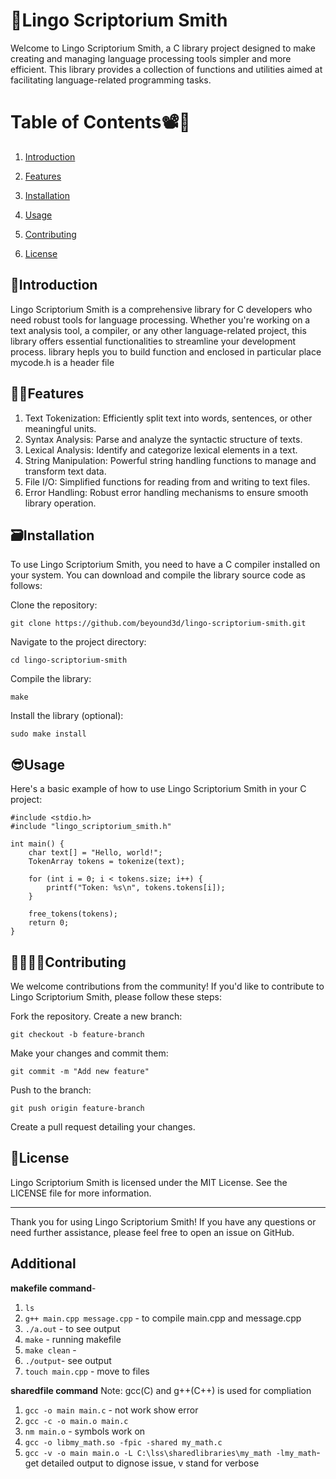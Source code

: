 # 🥸Lingo Scriptorium Smith
Welcome to Lingo Scriptorium Smith, a C library project designed to make creating and managing language processing tools simpler and more efficient. This library provides a collection of functions and utilities aimed at facilitating language-related programming tasks.

# Table of Contents📽📜
1. [Introduction](##🛬Introduction)
2. [Features](##Features)
3. [Installation](https://github.com/beyound3d/lingo-Scriptorium-Smith?tab=readme-ov-file#%EF%B8%8Finstallation)
4. [Usage](https://github.com/beyound3d/lingo-Scriptorium-Smith?tab=readme-ov-file#usage)
    
5. [Contributing](##Contributing)
6. [License](##License)
   
## 🛬Introduction
Lingo Scriptorium Smith is a comprehensive library for C developers who need robust tools for language processing. Whether you're working on a text analysis tool, a compiler, or any other language-related project, this library offers essential functionalities to streamline your development process.
library hepls you to build function and enclosed in particular place
mycode.h is a header file

## 👩🏻Features
1. Text Tokenization: Efficiently split text into words, sentences, or other meaningful units.
2. Syntax Analysis: Parse and analyze the syntactic structure of texts.
3. Lexical Analysis: Identify and categorize lexical elements in a text.
4. String Manipulation: Powerful string handling functions to manage and transform text data.
5. File I/O: Simplified functions for reading from and writing to text files.
6. Error Handling: Robust error handling mechanisms to ensure smooth library operation.
   
## 🗃️Installation
To use Lingo Scriptorium Smith, you need to have a C compiler installed on your system. You can download and compile the library source code as follows:

Clone the repository:
```
git clone https://github.com/beyound3d/lingo-scriptorium-smith.git
```


Navigate to the project directory:
```
cd lingo-scriptorium-smith
```

Compile the library:

```
make
```


Install the library (optional):
```
sudo make install
```

## 😎Usage
Here's a basic example of how to use Lingo Scriptorium Smith in your C project:

```
#include <stdio.h>
#include "lingo_scriptorium_smith.h"

int main() {
    char text[] = "Hello, world!";
    TokenArray tokens = tokenize(text);
    
    for (int i = 0; i < tokens.size; i++) {
        printf("Token: %s\n", tokens.tokens[i]);
    }
    
    free_tokens(tokens);
    return 0;
}
```

## 🫱🏽‍🫲🏻Contributing
We welcome contributions from the community! If you'd like to contribute to Lingo Scriptorium Smith, please follow these steps:

Fork the repository.
Create a new branch:
```
git checkout -b feature-branch
```

Make your changes and commit them:
```
git commit -m "Add new feature"
```

Push to the branch:
```
git push origin feature-branch
```

Create a pull request detailing your changes.

## 📑License
Lingo Scriptorium Smith is licensed under the MIT License. See the LICENSE file for more information.
<hr>

Thank you for using Lingo Scriptorium Smith! If you have any questions or need further assistance, please feel free to open an issue on GitHub.

## Additional
**makefile command**- 
1. `ls`
2. `g++ main.cpp message.cpp` - to compile main.cpp and message.cpp
3. `./a.out` - to see output
4. `make` - running makefile 
5. `make clean` - 
6. `./output`- see output
7. `touch main.cpp` - move to files

**sharedfile command**
Note: gcc(C) and g++(C++) is used for compliation
1. `gcc -o main main.c` - not work show error
2. `gcc -c -o main.o main.c`
3. `nm main.o` - symbols work on
4. `gcc -o libmy_math.so -fpic -shared my_math.c`
5. `gcc -v -o main main.o -L C:\lss\sharedlibraries\my_math -lmy_math`- get detailed output to dignose issue, v stand for verbose



